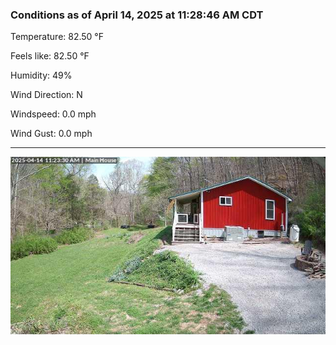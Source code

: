 ### Conditions as of April 14, 2025 at 11:28:46 AM CDT 

Temperature: 82.50 &deg;F

Feels like: 82.50 &deg;F

Humidity: 49%

Wind Direction: N

Windspeed: 0.0 mph

Wind Gust: 0.0 mph

---

<img src="./images/latest.jpeg"/>


